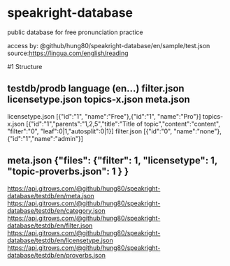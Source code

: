 # speakright-database
public database for free pronunciation practice


access by: @github/hung80/speakright-database/en/sample/test.json
source:https://lingua.com/english/reading

#1 Structure


testdb/prodb
    language (en...)
        filter.json
		licensetype.json
		topics-x.json
		meta.json
-----------
licensetype.json
[{"id":"1", "name":"Free"},{"id":"1", "name":"Pro"}]
topics-x.json
[{"id":"1","parents":"1,2,5","title":"Title of topic","content":"content", "filter":"0", "leaf":0|1,"autosplit":0|1}]
filter.json
[{"id":"0", "name":"none"}, {"id":"1","name":"admin"}]

meta.json 
{"files": {"filter": 1, 
	"licensetype": 1, 
	"topic-proverbs.json": 1
	}
}
------
https://api.gitrows.com/@github/hung80/speakright-database/testdb/en/meta.json
https://api.gitrows.com/@github/hung80/speakright-database/testdb/en/category.json
https://api.gitrows.com/@github/hung80/speakright-database/testdb/en/filter.json
https://api.gitrows.com/@github/hung80/speakright-database/testdb/en/licensetype.json
https://api.gitrows.com/@github/hung80/speakright-database/testdb/en/proverbs.json

